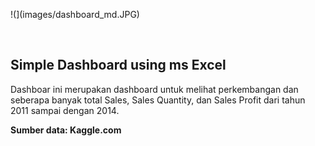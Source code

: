 !(](images/dashboard_md.JPG)

<br>

## Simple Dashboard using ms Excel

Dashboar ini merupakan dashboard untuk melihat perkembangan dan seberapa banyak total Sales, Sales Quantity, dan Sales Profit dari tahun 2011 sampai dengan 2014.

<b>Sumber data: Kaggle.com</b>
